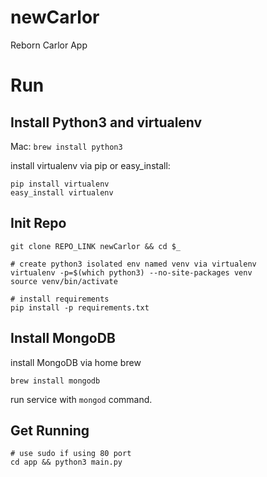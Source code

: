 newCarlor
=========

Reborn Carlor App

Run
===

Install Python3 and virtualenv
------------------------------
Mac: `brew install python3`

install virtualenv via pip or easy_install:
```
pip install virtualenv
easy_install virtualenv
```

Init Repo
---------
```
git clone REPO_LINK newCarlor && cd $_

# create python3 isolated env named venv via virtualenv
virtualenv -p=$(which python3) --no-site-packages venv
source venv/bin/activate

# install requirements
pip install -p requirements.txt

```

Install MongoDB
---------------
install MongoDB via home brew
```
brew install mongodb
```
run service with `mongod` command.

Get Running
-----------
```
# use sudo if using 80 port
cd app && python3 main.py

